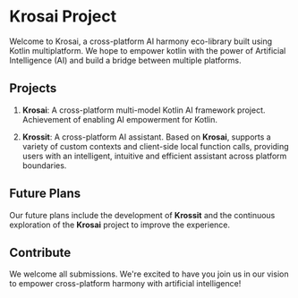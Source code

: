 # Krosai Project

Welcome to Krosai, a cross-platform AI harmony eco-library built using Kotlin multiplatform. We hope to empower kotlin with the power of Artificial Intelligence (AI) and build a bridge between multiple platforms.

## Projects

1. **Krosai**: A cross-platform multi-model Kotlin AI framework project. Achievement of enabling AI empowerment for Kotlin.

2. **Krossit**: A cross-platform AI assistant. Based on **Krosai**, supports a variety of custom contexts and client-side local function calls, providing users with an intelligent, intuitive and efficient assistant across platform boundaries.

## Future Plans

Our future plans include the development of **Krossit** and the continuous exploration of the **Krosai** project to improve the experience.

## Contribute

We welcome all submissions. We're excited to have you join us in our vision to empower cross-platform harmony with artificial intelligence!
